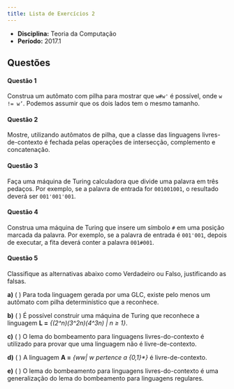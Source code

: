 ```yaml
---
title: Lista de Exercícios 2
---
```


- **Disciplina:** Teoria da Computação
- **Período:** 2017.1

## Questões

#### Questão 1 

Construa um autômato com pilha para mostrar que `w#w'` é possível, onde `w != w’`. Podemos assumir que os dois lados tem o mesmo tamanho. 

#### Questão 2

Mostre, utilizando autômatos de pilha, que a classe das linguagens livres-de-contexto é fechada pelas operações de intersecção, complemento e concatenação.

#### Questão 3

Faça uma máquina de Turing calculadora que divide uma palavra em três pedaços. Por exemplo, se a palavra de entrada for `001001001`, o resultado deverá ser `001'001'001`.

#### Questão 4

Construa uma máquina de Turing que insere um símbolo `#` em uma posição marcada da palavra. Por exemplo, se a palavra de entrada é `001'001`, depois de executar, a fita deverá conter a palavra `001#001`.

#### Questão 5

Classifique as alternativas abaixo como Verdadeiro ou Falso, justificando as falsas.

**a)** ( ) Para toda linguagem gerada por uma GLC, existe pelo menos um autômato com pilha determinístico que a reconhece.

**b)** ( ) É possível construir uma máquina de Turing que reconhece a linguagem **L =** *{(2^n)(3^2n)(4^3n) | n ≥ 1}*.

**c)** ( ) O lema do bombeamento para linguagens livres-do-contexto é utilizado para provar que uma linguagem não é livre-de-contexto.

**d)** ( ) A linguagem **A =** *{ww| w pertence a {0,1}\*}* é livre-de-contexto.

**e)** ( ) O lema do bombeamento para linguagens livres-do-contexto é uma generalização do lema do bombeamento para linguagens regulares.  
